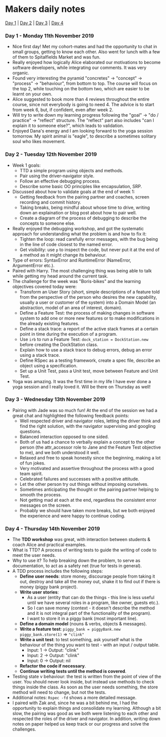 # Makers daily notes

[Day 1](#day-1---monday-11th-november-2019) | [Day 2](#day-2---tuesday-12th-november-2019) | [Day 3](#day-3---wednesday-13th-november-2019) | [Day 4](#day-4---thursday-14th-november-2019)

### Day 1 - Monday 11th November 2019

- Nice first day! Met my cohort-mates and had the opportunity to chat in small groups, getting to know each other. Also went for lunch with a few of them to Spitalfields Market and was fun.
- Really enjoyed how logically Alice elaborated our motivations to become software developers, while integrating our comments. It was very organic.
- Found very interesting the pyramid "concretes" -> "concept" -> "process" -> "behaviour", from bottom to top. The course will focus on the top 2, while touching on the bottom two, which are easier to be learnt on your own.
- Alice suggested to book more than 4 reviews throughout the entire course, since not everybody is going to need 4. The advice is to start from week 6, but, if confident, even after week 2.
- Will try to write down my learning progress following the "goal" -> "do / practice" -> "reflect" structure. The "reflect" part also includes "can I explain it to someone else?", which leads to validation.
- Enjoyed Dana's energy and I am looking forward to the yoga session tomorrow. My spirit animal is "eagle", to describe a sometimes solitary soul who likes movement.

### Day 2 - Tuesday 12th November 2019

- Week 1 goals:
  - TTD a simple program using objects and methods.
  - Pair using the driver-navigator style.
  - Follow an effective debugging process.
  - Describe some basic OO principles like encapsulation, SRP.
- Discussed about how to validate goals at the end of week 1:
  - Getting feedback from the pairing partner and coaches, screen recording and commit history.
  - Taking breaks, being mindful about whose time to drive, writing down an explaination or blog post about how to pair well.
  - Create a diagram of the process of debugging to describe the concepts to someone else.
- Really enjoyed the debugging workshop, and got the systematic approach for understanding what the problem is and how to fix it:
  - Tighten the loop: read carefully error messages, with the bug being in the line of code closest to the named error.
  - Get visibility: use `p` to inspect the code, but never put it at the end of a method as it might change its behaviour.
- Type of errors: SyntaxError and RuntimeError (NameError, ArgumentError etc.).
- Paired with Harry. The most challenging thing was being able to talk while getting my head around the current task.
- The challenge for the week was "Boris-bikes" and the learning objectives covered today were:
  - Transform an User Story (short, simple descriptions of a feature told from the perspective of the person who desires the new capability, usually a user or customer of the system) into a Domain Model (an abstraction, model of an area of interest, domain).
  - Define a Feature Test: the process of making changes in software system to add one or more new features or to make modifications in the already existing features.
  - Define a stack trace: a report of the active stack frames at a certain point in time during the execution of a program.
  - Use `irb` to run a Feature Test: `dock_station = DockStation.new` before creating the DockStation class.
  - Explain how to use a stack trace to debug errors, debug an error using a stack trace.
  - Define RSpec as a testing framework, create a spec file, describe an object using a specification.
  - Set up a Unit Test, pass a Unit test, move between Feature and Unit Test.
- Yoga was amazing. It was the first time in my life I have ever done a yoga session and I really loved it. Will be there on Thursday as well!

### Day 3 - Wednesday 13th November 2019

- Pairing with Jade was so much fun! At the end of the session we had a great chat and highlighted the following feedback points:
  - Well respected driver and navigator roles, letting the driver think and find the right solution, with the navigator supervising and googling questions.
  - Balanced interaction opposed to one sided.
  - Both of us had a chance to verbally explain a concept to the other person (the attr_accessor role to Jane and the Feature Test objective to me), and we both understood it well.
  - Relaxed and free to speak honestly since the beginning, making a lot of fun jokes.
  - Very motivated and assertive throughout the process with a good team spirit.
  - Celebrated failures and successes with a positive attitude.
  - Let the other person try out things without imposing ourselves.
  - Sometimes anticipating the thought or the pairing partner helping to smooth the process.
  - Not getting mad at each at the end, regardless the consistent error messages on the screen.
  - Probably we should have taken more breaks, but we both enjoyed the experience and were happy to continue coding.

### Day 4 - Thursday 14th November 2019

- The **TDD workshop** was great, with interaction between students & coach Alice and practical examples.
- What is TTD? A process of writing tests to guide the writing of code to meet the user needs.
- Why to use it? To help breaking down the problem, to serve as documentation, to act as a safety net (true for tests in general).
- A TDD process includes the following steps:
  - **Define user needs**: store money, discourage people from taking it out, destroy and take all the money out, shake it to find out if there is money (piggy bank project).
  - **Write user stories**:
    - As a user (entity that can do the things - this line is less useful until we have several roles in a program, like owner, guests etc.).
    - So I can save money (context - it doesn't describe the method and it is not integral part of the functionality of the program).
    - I want to store it in a piggy bank (most important line).
  - **Define a domain model** (nouns & verbs, objects & messages).
  - **Write a feature test**:
    `piggy_bank = piggyBank.new`
    `piggy_bank.store(1)`
    => `"clink"`
  - **Write a unit test**: to test something, ask yourself what is the behaviour of the thing you want to test - with an input / output table.
    - Input: 1 -> Output: "clink"
    - Input: 2 -> Output: "clink"
    - Input: 0 -> Output: nil
  - **Refactor the code if necessary**.
  - **Continue writing tests until the method is covered**.
- Testing state v behaviour: the test is written from the point of view of the user. You should never look inside, but instead use methods to check things inside the class. As soon as the user needs something, the store method will need to change, but not the tests.
- Additional notes: `Rspec -fd` shows a more detailed message.
- I paired with Zak and, since he was a bit behind me, I had the opportunity to explain things and consolidate my learning. Although a bit slow, the pairing was good as we both were listening to each other and respected the roles of the driver and navigator. In addition, writing down notes on paper helped us keep track or our progress and solve the challenges.
